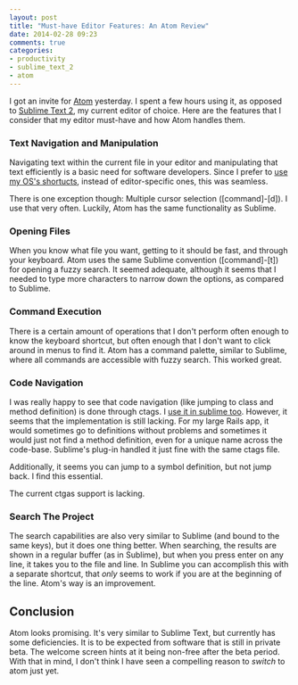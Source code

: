 ```yaml
---
layout: post
title: "Must-have Editor Features: An Atom Review"
date: 2014-02-28 09:23
comments: true
categories:
- productivity
- sublime_text_2
- atom
---
```


I got an invite for [Atom][1] yesterday. I spent a few hours using it, as opposed to [Sublime Text 2][2], my current editor of choice. Here are the features that I consider that my editor must-have and how Atom handles them.

<!-- more -->

### Text Navigation and Manipulation

Navigating text within the current file in your editor and manipulating that text efficiently is a basic need for software developers. Since I prefer to [use my OS's shortucts][3], instead of editor-specific ones, this was seamless.

There is one exception though: Multiple cursor selection ([command]-[d]). I use that very often. Luckily, Atom has the same functionality as Sublime.

### Opening Files

When you know what file you want, getting to it should be fast, and through your keyboard. Atom uses the same Sublime convention ([command]-[t]) for opening a fuzzy search. It seemed adequate, although it seems that I needed to type more characters to narrow down the options, as compared to Sublime.

### Command Execution

There is a certain amount of operations that I don't perform often enough to know the keyboard shortcut, but often enough that I don't want to click around in menus to find it. Atom has a command palette, similar to Sublime, where all commands are accessible with fuzzy search. This worked great.

### Code Navigation

I was really happy to see that code navigation (like jumping to class and method definition) is done through ctags. I [use it in sublime too][4]. However, it seems that the implementation is still lacking. For my large Rails app, it would sometimes go to definitions without problems and sometimes it would just not find a method definition, even for a unique name across the code-base. Sublime's plug-in handled it just fine with the same ctags file.

Additionally, it seems you can jump to a symbol definition, but not jump back. I find this essential.

The current ctgas support is lacking.

### Search The Project

The search capabilities are also very similar to Sublime (and bound to the same keys), but it does one thing better. When searching, the results are shown in a regular buffer (as in Sublime), but when you press enter on any line, it takes you to the file and line. In Sublime you can accomplish this with a separate shortcut, that *only* seems to work if you are at the beginning of the line. Atom's way is an improvement.

## Conclusion

Atom looks promising. It's very similar to Sublime Text, but currently has some deficiencies. It is to be expected from software that is still in private beta. The welcome screen hints at it being non-free after the beta period. With that in mind, I don't think I have seen a compelling reason to *switch* to atom just yet.


[1]: http://atom.io
[2]: http://www.sublimetext.com/
[3]: /blog/2013/04/22/forget-vim-learn-your-os-shortcuts/
[4]: /blog/2013/01/07/code-navigation-in-sublime-text-2-with-ctags/
